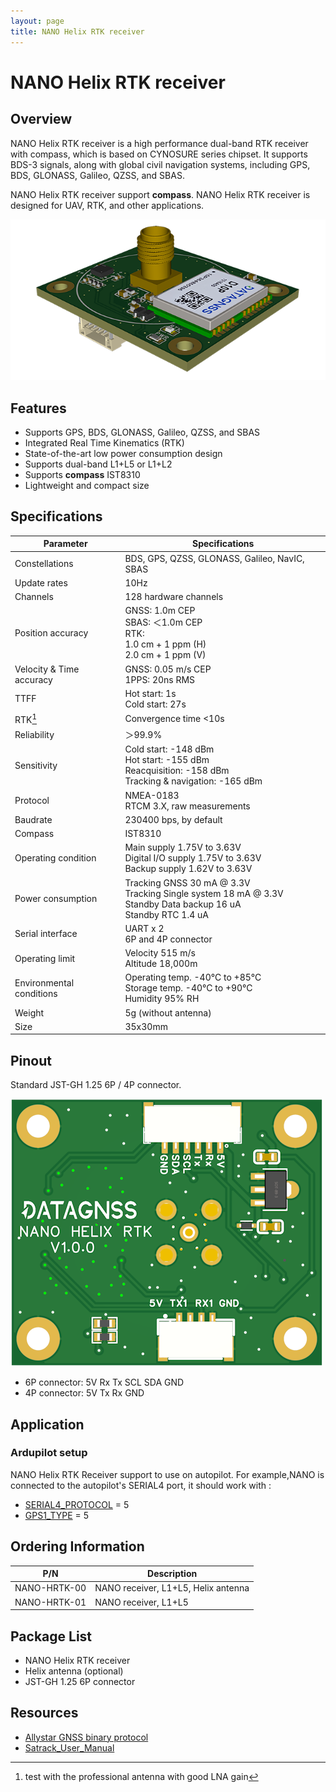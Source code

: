 ```yaml
---
layout: page
title: NANO Helix RTK receiver
---
```

# NANO Helix RTK receiver

## Overview

NANO Helix RTK receiver is a high performance dual-band RTK receiver with compass, which is based on CYNOSURE series chipset.
It supports BDS-3 signals, along with global civil navigation systems, including GPS, BDS, GLONASS, Galileo, QZSS, and SBAS.

NANO Helix RTK receiver support **compass**.
NANO Helix RTK receiver is designed for UAV, RTK, and other applications.

![NANO Helix RTK receiver](../../../images/helix_rtk/HELIX-RTK_600x.png)

## Features

- Supports GPS, BDS, GLONASS, Galileo, QZSS, and SBAS
- Integrated Real Time Kinematics (RTK)
- State-of-the-art low power consumption design
- Supports dual-band L1+L5 or L1+L2
- Supports **compass** IST8310
- Lightweight and compact size

## Specifications

| Parameter | Specifications |
|-----------|---------------|
| Constellations | BDS, GPS, QZSS, GLONASS, Galileo, NavIC, SBAS |
| Update rates | 10Hz |
| Channels | 128 hardware channels |
| Position accuracy | GNSS: 1.0m CEP <br> SBAS: ＜1.0m CEP <br> RTK: <br> 1.0 cm + 1 ppm (H)<br />2.0 cm + 1 ppm (V) |
| Velocity & Time accuracy | GNSS: 0.05 m/s CEP <br> 1PPS: 20ns RMS |
| TTFF | Hot start: 1s <br> Cold start: 27s |
| RTK[^1] | Convergence time <10s |
| Reliability | ＞99.9% |
| Sensitivity | Cold start: -148 dBm <br> Hot start: -155 dBm <br> Reacquisition: -158 dBm <br> Tracking & navigation: -165 dBm |
| Protocol | NMEA-0183 <br> RTCM 3.X, raw measurements |
| Baudrate | 230400 bps, by default |
| Compass | IST8310 |
| Operating condition | Main supply 1.75V to 3.63V <br> Digital I/O supply 1.75V to 3.63V <br> Backup supply 1.62V to 3.63V |
| Power consumption | Tracking GNSS 30 mA @ 3.3V <br> Tracking Single system 18 mA @ 3.3V <br> Standby Data backup 16 uA <br> Standby RTC 1.4 uA |
| Serial interface | UART x 2 <br> 6P and 4P connector|
| Operating limit | Velocity 515 m/s <br> Altitude 18,000m |
| Environmental conditions | Operating temp. -40°C to +85°C <br> Storage temp. -40°C to +90°C <br> Humidity 95% RH |
| Weight | 5g (without antenna) |
| Size | 35x30mm |

[^1]: test with the professional antenna with good LNA gain

## Pinout

Standard JST-GH 1.25 6P / 4P connector.

![NANO Helix RTK receiver pinout](../../../images/helix_rtk/HELIX-RTK-PINOUT.png)

- 6P connector: 5V Rx Tx SCL SDA GND
- 4P connector: 5V Tx Rx GND

## Application

### Ardupilot setup

NANO Helix RTK Receiver support to use on autopilot.
For example,NANO is connected to the autopilot's SERIAL4 port, it should work with :

- [SERIAL4_PROTOCOL](https://ardupilot.org/dev/docs/AP_Periph-Parameters.html#serial4-protocol-serial4-protocol-selection) = 5
- [GPS1_TYPE](https://ardupilot.org/copter/docs/parameters.html#gps1-type-gps-type) = 5

## Ordering Information

| P/N | Description |
|-----------|---------------|
| NANO-HRTK-00 | NANO receiver, L1+L5, Helix antenna |
| NANO-HRTK-01 | NANO receiver, L1+L5 |

## Package List

- NANO Helix RTK receiver
- Helix antenna (optional)
- JST-GH 1.25 6P connector

## Resources

- [Allystar GNSS binary protocol](../../../../common/common_allystar_binary_protocol)
- [Satrack_User_Manual](../../../assets/datasheet/Satrack_User_Manual.pdf)